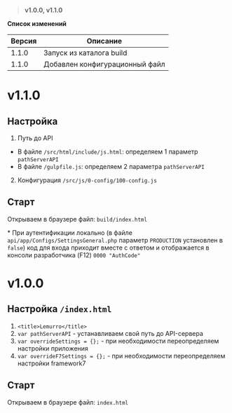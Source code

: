> **v1.0.0, v1.1.0**

**Список изменений**

Версия | Описание
--- | ---
1.1.0 | Запуск из каталога build
1.1.0 | Добавлен конфигурационный файл

# v1.1.0

## Настройка
1. Путь до API
  - В файле `/src/html/include/js.html`: определяем 1 параметр `pathServerAPI`
  - В файле `/gulpfile.js`: определяем 2 параметра `pathServerAPI`
2. Конфигурация `/src/js/0-config/100-config.js`

## Старт
Открываем в браузере файл: `build/index.html`

\* При аутентификации локально (в файле `api/app/Configs/SettingsGeneral.php` параметр `PRODUCTION` установлен в `false`) код для входа приходит вместе с ответом и отображается в консоли разработчика (F12) `0000 "AuthCode"`

# v1.0.0

## Настройка `/index.html`
1. `<title>Lemurro</title>`
2. `var pathServerAPI` - устанавливаем свой путь до API-сервера
3. `var overrideSettings = {};` - при необходимости переопределяем настройки приложения
4. `var overrideF7Settings = {};` - при необходимости переопределяем настройки framework7

## Старт
Открываем в браузере файл: `index.html`